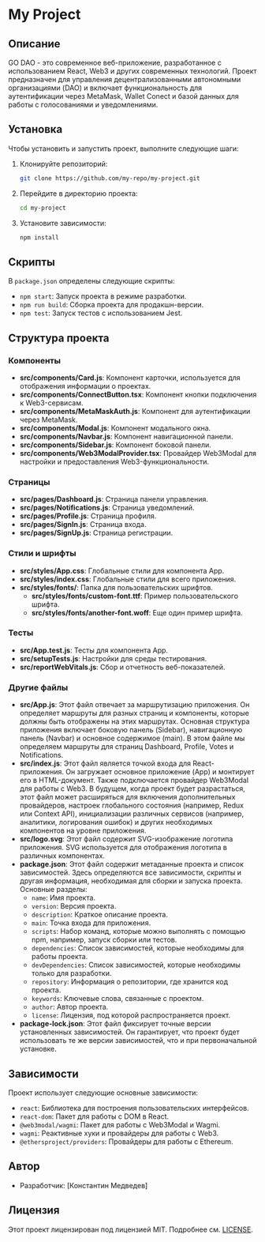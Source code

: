 # My Project

## Описание

GO DAO - это современное веб-приложение, разработанное с использованием React, Web3 и других современных технологий. Проект предназначен для управления децентрализованными автономными организациями (DAO) и включает функциональность для аутентификации через MetaMask, Wallet Conect и базой данных для работы с голосованиями и уведомлениями.

## Установка

Чтобы установить и запустить проект, выполните следующие шаги:

1. Клонируйте репозиторий:
    ```bash
    git clone https://github.com/my-repo/my-project.git
    ```

2. Перейдите в директорию проекта:
    ```bash
    cd my-project
    ```

3. Установите зависимости:
    ```bash
    npm install
    ```

## Скрипты

В `package.json` определены следующие скрипты:

- `npm start`: Запуск проекта в режиме разработки.
- `npm run build`: Сборка проекта для продакшн-версии.
- `npm test`: Запуск тестов с использованием Jest.

## Структура проекта

### Компоненты
- **src/components/Card.js**: Компонент карточки, используется для отображения информации о проектах.
- **src/components/ConnectButton.tsx**: Компонент кнопки подключения к Web3-сервисам.
- **src/components/MetaMaskAuth.js**: Компонент для аутентификации через MetaMask.
- **src/components/Modal.js**: Компонент модального окна.
- **src/components/Navbar.js**: Компонент навигационной панели.
- **src/components/Sidebar.js**: Компонент боковой панели.
- **src/components/Web3ModalProvider.tsx**: Провайдер Web3Modal для настройки и предоставления Web3-функциональности.

### Страницы
- **src/pages/Dashboard.js**: Страница панели управления.
- **src/pages/Notifications.js**: Страница уведомлений.
- **src/pages/Profile.js**: Страница профиля.
- **src/pages/SignIn.js**: Страница входа.
- **src/pages/SignUp.js**: Страница регистрации.

### Стили и шрифты
- **src/styles/App.css**: Глобальные стили для компонента App.
- **src/styles/index.css**: Глобальные стили для всего приложения.
- **src/styles/fonts/**: Папка для пользовательских шрифтов.
    - **src/styles/fonts/custom-font.ttf**: Пример пользовательского шрифта.
    - **src/styles/fonts/another-font.woff**: Еще один пример шрифта.

### Тесты
- **src/App.test.js**: Тесты для компонента App.
- **src/setupTests.js**: Настройки для среды тестирования.
- **src/reportWebVitals.js**: Сбор и отчетность веб-показателей.

### Другие файлы
- **src/App.js**: Этот файл отвечает за маршрутизацию приложения. Он определяет маршруты для разных страниц и компоненты, которые должны быть отображены на этих маршрутах. Основная структура приложения включает боковую панель (Sidebar), навигационную панель (Navbar) и основное содержимое (main). В этом файле мы определяем маршруты для страниц Dashboard, Profile, Votes и Notifications.
- **src/index.js**: Этот файл является точкой входа для React-приложения. Он загружает основное приложение (App) и монтирует его в HTML-документ. Также подключается провайдер Web3Modal для работы с Web3. В будущем, когда проект будет разрастаться, этот файл может расширяться для включения дополнительных провайдеров, настроек глобального состояния (например, Redux или Context API), инициализации различных сервисов (например, аналитики, логирования ошибок) и других необходимых компонентов на уровне приложения.
- **src/logo.svg**: Этот файл содержит SVG-изображение логотипа приложения. SVG используется для отображения логотипа в различных компонентах.
- **package.json**: Этот файл содержит метаданные проекта и список зависимостей. Здесь определяются все зависимости, скрипты и другая информация, необходимая для сборки и запуска проекта. Основные разделы:
    - `name`: Имя проекта.
    - `version`: Версия проекта.
    - `description`: Краткое описание проекта.
    - `main`: Точка входа для приложения.
    - `scripts`: Набор команд, которые можно выполнять с помощью npm, например, запуск сборки или тестов.
    - `dependencies`: Список зависимостей, которые необходимы для работы проекта.
    - `devDependencies`: Список зависимостей, которые необходимы только для разработки.
    - `repository`: Информация о репозитории, где хранится код проекта.
    - `keywords`: Ключевые слова, связанные с проектом.
    - `author`: Автор проекта.
    - `license`: Лицензия, под которой распространяется проект.
- **package-lock.json**: Этот файл фиксирует точные версии установленных зависимостей. Он гарантирует, что проект будет использовать те же версии зависимостей, что и при первоначальной установке.

## Зависимости

Проект использует следующие основные зависимости:

- `react`: Библиотека для построения пользовательских интерфейсов.
- `react-dom`: Пакет для работы с DOM в React.
- `@web3modal/wagmi`: Пакет для работы с Web3Modal и Wagmi.
- `wagmi`: Реактивные хуки и провайдеры для работы с Web3.
- `@ethersproject/providers`: Провайдеры для работы с Ethereum.

## Автор

- Разработчик: [Константин Медведев]

## Лицензия

Этот проект лицензирован под лицензией MIT. Подробнее см. [LICENSE](LICENSE).
